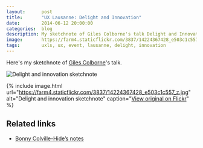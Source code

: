 ```yaml
---
layout:      post
title:       "UX Lausanne: Delight and Innovation"
date:        2014-06-12 20:00:00
categories:  blog
description: My sketchnote of Giles Colborne's talk Delight and Innovation
image:       https://farm4.staticflickr.com/3837/14224367428_e503c1c557_z.jpg
tags:        uxls, ux, event, lausanne, delight, innovation
---
```


Here's my sketchnote of [Giles Colborne](https://twitter.com/gilescolborne)'s talk.

![Delight and innovation sketchnote](https://farm4.staticflickr.com/3837/14224367428_e503c1c557_z.jpg)

{% include image.html url="https://farm4.staticflickr.com/3837/14224367428_e503c1c557_z.jpg" alt="Delight and innovation sketchnote" caption="[View original on Flickr](https://www.flickr.com/photos/alienlebarge/14224367428/)" %}

## Related links

- [Bonny Colville-Hide’s notes](http://rockpooldigitalux.tumblr.com/post/86496010801/designing-for-delight-giles-colborne-ux)
